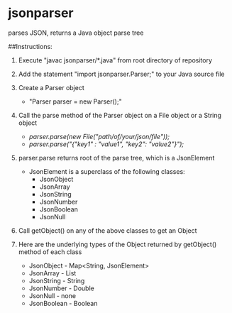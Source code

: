 # jsonparser
parses JSON, returns a Java object parse tree

##Instructions:
1. Execute "javac jsonparser/*.java" from root directory of repository
2. Add the statement "import jsonparser.Parser;" to your Java source file
3. Create a Parser object
   - "Parser parser = new Parser();"
4. Call the parse method of the Parser object on a File object or a String object 
   - *parser.parse(new File("path/of/your/json/file"));*
   - *parser.parse("{"key1" : "value1", "key2": "value2"}");*
5. parser.parse returns root of the parse tree, which is a JsonElement  
   - JsonElement is a superclass of the following classes:
     - JsonObject
     - JsonArray
     - JsonString
     - JsonNumber
     - JsonBoolean
     - JsonNull
6. Call getObject() on any of the above classes to get an Object

7. Here are the underlying types of the Object returned by getObject() method of each class
   - JsonObject - Map<String, JsonElement>
   - JsonArray - List<JsonElement>
   - JsonString - String
   - JsonNumber - Double
   - JsonNull - none
   - JsonBoolean - Boolean
